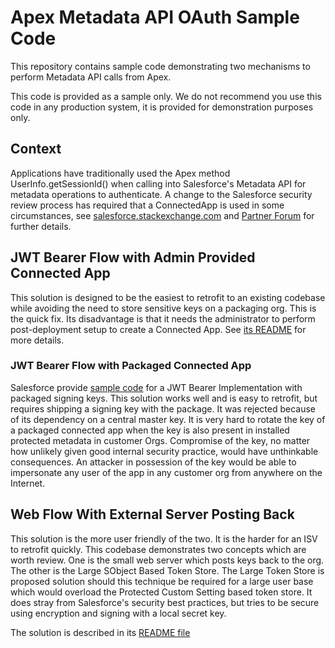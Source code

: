 # Apex Metadata API OAuth Sample Code

This repository contains sample code demonstrating two mechanisms to perform Metadata API calls from Apex.

This code is provided as a sample only. We do not recommend you use this code in any production system, it is provided for demonstration purposes only.

## Context

Applications have traditionally used the Apex method UserInfo.getSessionId() when calling into Salesforce's Metadata API for metadata operations to authenticate. A change to the Salesforce security review process has required that a ConnectedApp is used in some circumstances, see [salesforce.stackexchange.com](https://salesforce.stackexchange.com/questions/389121/call-salesforce-api-from-apex-and-not-fail-security-review) and [Partner Forum](https://partners.salesforce.com/0D54V00006EGIJz) for further details.

## JWT Bearer Flow with Admin Provided Connected App

This solution is designed to be the easiest to retrofit to an existing codebase while avoiding the need to store sensitive keys on a packaging org. This is the quick fix. Its disadvantage is that it needs the administrator to perform post-deployment setup to create a Connected App. See [its README](JWT%20Bearer%20Flow%20with%20Admin%20Provided%20Connected%20App/README.md) for more details.

### JWT Bearer Flow with Packaged Connected App

Salesforce provide [sample code](https://partners.salesforce.com/0694V00000NCWhr) for a JWT Bearer Implementation with packaged signing keys. This solution works well and is easy to retrofit, but requires shipping a signing key with the package. It was rejected because of its dependency on a central master key.
It is very hard to
rotate the key of a packaged connected app when the key is also present in installed protected metadata in customer Orgs. Compromise of the key, no matter
how unlikely given good internal security practice, would have unthinkable consequences. An attacker in possession of the key would be able to impersonate
any user of the app in any customer org from anywhere on the Internet.

## Web Flow With External Server Posting Back

This solution is the more user friendly of the two. It is the harder for an ISV to retrofit quickly. This codebase demonstrates two concepts which are worth review. One is the small web server which posts keys back
to the org. The other is the Large SObject Based Token Store. The Large Token Store is proposed solution should this technique be required for a large user base which would overload the Protected Custom Setting based token store. It does stray from Salesforce's security best practices, but tries to be secure using encryption and signing with a local secret key.

The solution is described in its [README file](Web%20Flow%20With%20External%20Server%20Posting%20Back/README.md)